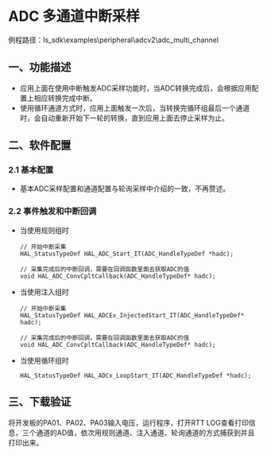 # ADC 多通道中断采样

例程路径：ls_sdk\examples\peripheral\adcv2\adc_multi_channel

## 一、功能描述

- 应用上面在使用中断触发ADC采样功能时，当ADC转换完成后，会根据应用配置上相应转换完成中断。
- 使用循环通道方式时，应用上面触发一次后，当转换完循环组最后一个通道时，会自动重新开始下一轮的转换，直到应用上面去停止采样为止。

## 二、软件配置

### 2.1 基本配置

- 基本ADC采样配置和通道配置与轮询采样中介绍的一致，不再赘述。

### 2.2 事件触发和中断回调

- 当使用规则组时

  ```
  // 开始中断采集
  HAL_StatusTypeDef HAL_ADC_Start_IT(ADC_HandleTypeDef *hadc);
  
  // 采集完成后的中断回调，需要在回调函数里面去获取ADC的值
  void HAL_ADC_ConvCpltCallback(ADC_HandleTypeDef* hadc);
  ```

- 当使用注入组时

  ```
  // 开始中断采集
  HAL_StatusTypeDef HAL_ADCEx_InjectedStart_IT(ADC_HandleTypeDef* hadc);
  
  // 采集完成后的中断回调，需要在回调函数里面去获取ADC的值
  void HAL_ADC_ConvCpltCallback(ADC_HandleTypeDef* hadc);
  ```

- 当使用循环组时

  ```
  HAL_StatusTypeDef HAL_ADCx_LoopStart_IT(ADC_HandleTypeDef *hadc);
  ```

  

## 三、下载验证

将开发板的PA01、PA02、PA03输入电压，运行程序，打开RTT LOG查看打印信息，三个通道的AD值，依次用规则通道、注入通道、轮询通道的方式捕获到并且打印出来。